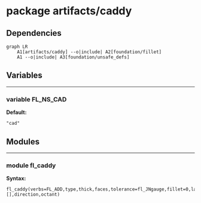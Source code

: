 # package artifacts/caddy


## Dependencies

```mermaid
graph LR
    A1[artifacts/caddy] --o|include| A2[foundation/fillet]
    A1 --o|include| A3[foundation/unsafe_defs]
```

## Variables


---

### variable FL_NS_CAD

__Default:__

    "cad"

## Modules


---

### module fl_caddy

__Syntax:__

    fl_caddy(verbs=FL_ADD,type,thick,faces,tolerance=fl_JNgauge,fillet=0,lay_verbs=[],direction,octant)

